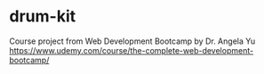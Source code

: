 # drum-kit

Course project from Web Development Bootcamp by Dr. Angela Yu
https://www.udemy.com/course/the-complete-web-development-bootcamp/

